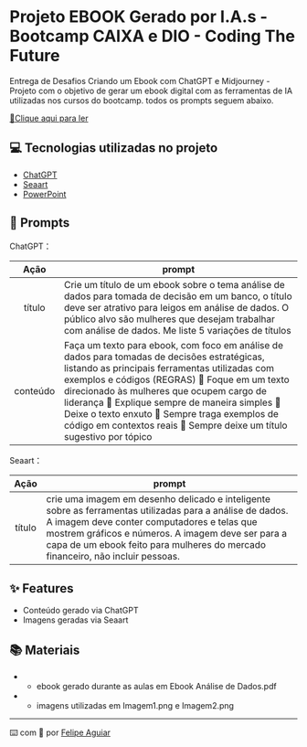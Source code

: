 # Projeto EBOOK Gerado por I.A.s - Bootcamp CAIXA e DIO - Coding The Future


Entrega de Desafios Criando um Ebook com ChatGPT e Midjourney - Projeto com o objetivo de gerar um ebook digital com as ferramentas de IA utilizadas nos cursos do bootcamp.  todos os prompts
seguem abaixo.

<a href="https://github.com/MicheliMatos/prompts-recipe-to-create-a-ebook/blob/main/Ebook%20An%C3%A1lise%20de%20Dados.pdf" title="View PDF now"> 📕Clique aqui para ler</a>

## 💻 Tecnologias utilizadas no projeto

- [ChatGPT](https://chat.openai.com/) 
- [Seaart](https://www.seaart.ai/pt)
- [PowerPoint](https://www.microsoft.com/en/microsoft-365/powerpoint)

## 🧠 Prompts


ChatGPT：

|   Ação   | prompt                                                                                                                                                                                                                                                                         |
| :------: | ------------------------------------------------------------------------------------------------------------------------------------------------------------------------------------------------------------------------------------------------------------------------------ |
|  título  | Crie um título de um ebook sobre o tema análise de dados para tomada de decisão em um banco,  o título deve ser atrativo para leigos em análise de dados. O público alvo são mulheres que desejam trabalhar com análise de dados. Me liste 5 variações de títulos                                                     |
| conteúdo | Faça um texto para ebook, com foco em análise de dados para tomadas de decisões estratégicas, listando as principais ferramentas utilizadas com exemplos e códigos (REGRAS) 	Foque em um texto direcionado às mulheres que ocupem cargo de liderança 	Explique sempre de maneira simples 	Deixe o texto enxuto 	Sempre traga exemplos de código em contextos reais 	Sempre deixe um título sugestivo por tópico |

Seaart：

|  Ação  | prompt                                                                                 |
| :----: | -------------------------------------------------------------------------------------- |
| título | crie uma imagem em desenho delicado e inteligente sobre as ferramentas utilizadas para a análise de dados. A imagem deve conter  computadores e telas que mostrem gráficos e números. A imagem deve ser para a capa de um ebook feito para mulheres do mercado financeiro, não incluir pessoas. |

## ✨ Features

- Conteúdo gerado via ChatGPT
- Imagens geradas via Seaart

## 📚 Materiais

- - ebook gerado durante as aulas em Ebook Análise de Dados.pdf
- - imagens utilizadas em Imagem1.png e Imagem2.png



---

⌨️ com 💜 por [Felipe Aguiar](https://github.com/felipeAguiarCode)
